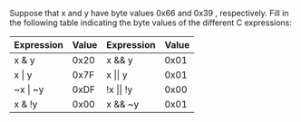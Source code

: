 Suppose that x and y have byte values 0x66 and 0x39 ,
respectively. Fill in the following table indicating the byte values
of the different C expressions:  

|Expression |Value |Expression   |Value |
|:---       |:---  |:---         |:---  |
|x & y      |0x20  |x && y       |0x01  |
|x \| y     |0x7F  |x \|\| y     |0x01  |
|~x \| ~y   |0xDF  |!x \|\| !y   |0x00  |
|x & !y     |0x00  |x && ~y      |0x01  |

